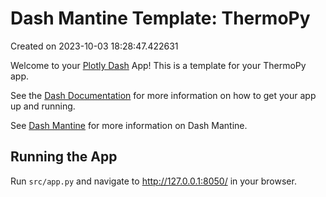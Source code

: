 # Dash Mantine Template: ThermoPy

Created on 2023-10-03 18:28:47.422631

Welcome to your [Plotly Dash](https://plotly.com/dash/) App! This is a template for your ThermoPy app.

See the [Dash Documentation](https://dash.plotly.com/introduction) for more information on how to get your app up and running.

See [Dash Mantine](https://www.dash-mantine-components.com/) for more information on Dash Mantine.

## Running the App

Run `src/app.py` and navigate to http://127.0.0.1:8050/ in your browser.